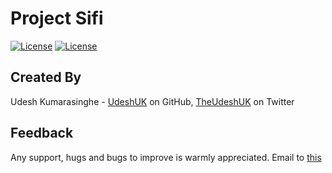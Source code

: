 # Project Sifi

[![License](https://img.shields.io/badge/License-Apache%202.0-blue.svg)](https://opensource.org/licenses/Apache-2.0)
[![License](https://img.shields.io/badge/API-16%2B-green.svg)](https://android-arsenal.com/api?level=16)

Created By
----------
Udesh Kumarasinghe - [UdeshUK][1] on GitHub, [TheUdeshUK][2] on Twitter

Feedback
--------
Any support, hugs and bugs to improve is warmly appreciated. Email to [this][4]

[1]: https://github.com/UdeshUK
[2]: https://twitter.com/TheUdeshUK
[3]: https://github.com/UdeshUK/Sifi/blob/master/LICENSE.txt
[4]: mailto:udesh.upalanka@live.com